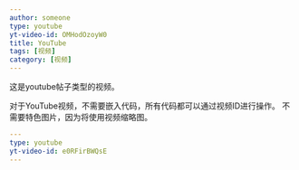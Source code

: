 ```yaml
---
author: someone
type: youtube
yt-video-id: OMHodOzoyW0
title: YouTube
tags: [视频]
category: [视频]
---
```

这是youtube帖子类型的视频。

对于YouTube视频，不需要嵌入代码，所有代码都可以通过视频ID进行操作。 不需要特色图片，因为将使用视频缩略图。
```yml
---
type: youtube
yt-video-id: e0RFirBWQsE
---
```
